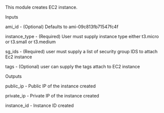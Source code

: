 This module creates EC2 instance.

Inputs

ami_id - (Optional) Defaults to ami-09c813fb71547fc4f

instance_type - (Required) User must supply instance type either t3.micro or t3.small or t3.medium

sg_ids - (Required) user must supply a list of security group IDS to attach Ec2 instance

tags - (Optional) user can supply the tags attach to EC2 instance


Outputs

public_ip - Public IP of the instance created

private_ip - Private IP of the instance created

instance_id - Instance ID created
